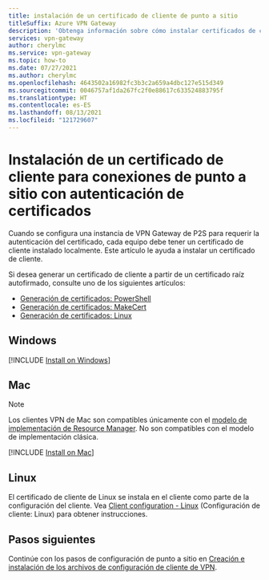```yaml
---
title: instalación de un certificado de cliente de punto a sitio
titleSuffix: Azure VPN Gateway
description: 'Obtenga información sobre cómo instalar certificados de cliente para la autenticación de certificados de conexiones de punto a sitio: Windows, Mac y Linux.'
services: vpn-gateway
author: cherylmc
ms.service: vpn-gateway
ms.topic: how-to
ms.date: 07/27/2021
ms.author: cherylmc
ms.openlocfilehash: 4643502a16982fc3b3c2a659a4dbc127e515d349
ms.sourcegitcommit: 0046757af1da267fc2f0e88617c633524883795f
ms.translationtype: HT
ms.contentlocale: es-ES
ms.lasthandoff: 08/13/2021
ms.locfileid: "121729607"
---
```

# <a name="install-client-certificates-for-p2s-certificate-authentication-connections"></a>Instalación de un certificado de cliente para conexiones de punto a sitio con autenticación de certificados

Cuando se configura una instancia de VPN Gateway de P2S para requerir la autenticación del certificado, cada equipo debe tener un certificado de cliente instalado localmente. Este artículo le ayuda a instalar un certificado de cliente.

Si desea generar un certificado de cliente a partir de un certificado raíz autofirmado, consulte uno de los siguientes artículos:

* [Generación de certificados: PowerShell](vpn-gateway-certificates-point-to-site.md)
* [Generación de certificados: MakeCert](vpn-gateway-certificates-point-to-site-makecert.md)
* [Generación de certificados: Linux](vpn-gateway-certificates-point-to-site-linux.md) 

## <a name="windows"></a><a name="installwin"></a>Windows

[!INCLUDE [Install on Windows](../../includes/vpn-gateway-certificates-install-client-cert-include.md)]

## <a name="mac"></a><a name="installmac"></a>Mac

>[!NOTE]
>Los clientes VPN de Mac son compatibles únicamente con el [modelo de implementación de Resource Manager](../azure-resource-manager/management/deployment-models.md). No son compatibles con el modelo de implementación clásica.
>
>

[!INCLUDE [Install on Mac](../../includes/vpn-gateway-certificates-install-mac-client-cert-include.md)]

## <a name="linux"></a><a name="installlinux"></a>Linux

El certificado de cliente de Linux se instala en el cliente como parte de la configuración del cliente. Vea [Client configuration - Linux](point-to-site-vpn-client-configuration-azure-cert.md#linuxinstallcli) (Configuración de cliente: Linux) para obtener instrucciones.

## <a name="next-steps"></a>Pasos siguientes

Continúe con los pasos de configuración de punto a sitio en [Creación e instalación de los archivos de configuración de cliente de VPN](point-to-site-vpn-client-configuration-azure-cert.md).
